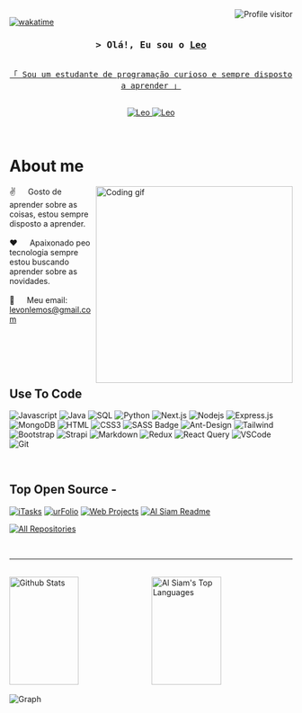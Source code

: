 <!--
<h2 align="center">
  Bem vindo ao meu perfil!
  <img src="https://media.giphy.com/media/hvRJCLFzcasrR4ia7z/giphy.gif" width="28">
</h2>
-->

<!--
<p align="center">
  <a href="https://github.com/laaauser"><img src="https://readme-typing-svg.herokuapp.com/?lines=Self%20Taught%20Programmer;Front%20End%20Developer;1.5%2B%20years%20of%20coding%20experience;Always%20learning%20new%20things&center=true&width=380&height=45"></a>
</p>

 -->

<a href="https://komarev.com/ghpvc/?username=laaauser">
  <img align="right" src="https://komarev.com/ghpvc/?username=laaauser&label=Visitors&color=0e75b6&style=flat" alt="Profile visitor" />
</a>


[![wakatime](https://wakatime.com/badge/user/eebb3dd8-d9b2-40de-9b88-6fd6cac99dbc.svg)](https://wakatime.com/@eebb3dd8-d9b2-40de-9b88-6fd6cac99dbc)

<!-- Intro  -->
<h3 align="center">
        <samp>&gt; Olá!, Eu sou o
                <b><a target="_blank" href="https://alsiam.com">Leo</a></b>
        </samp>
</h3>


<p align="center"> 
  <samp>
    <a href="https://www.google.com/search?q=Leo"</a>
    <br>
    「 Sou um estudante de programação curioso e sempre disposto a aprender 」
    <br>
    <br>
  </samp>
</p>

<p align="center">
 <a href="https://www.linkedin.com/in/leo-lemos" target="_blank">
  <img src="https://img.shields.io/badge/LinkedIn-0077B5?style=for-the-badge&logo=linkedin&logoColor=white" alt="Leo"/>
 </a>
 
 <a href="https://instagram.com/laaauser" target="_blank">
  <img src="https://img.shields.io/badge/Instagram-fe4164?style=for-the-badge&logo=instagram&logoColor=white" alt="Leo" />
 </a> 
</p>
<br />

<!-- About Section -->
 # About me
 
<p>
 <img align="right" width="350" src="/assets/programmer.gif" alt="Coding gif" />
  
 ✌️ &emsp; Gosto de aprender sobre as coisas, estou sempre disposto a aprender. <br/><br/>
 ❤️ &emsp; Apaixonado peo tecnologia sempre estou buscando aprender sobre as novidades.<br/><br/>
 📧 &emsp; Meu email: levonlemos@gmail.com<br/><br/>

</p>

<br/>
<br/>
<br/>

## Use To Code

![Javascript](https://img.shields.io/badge/Javascript-F0DB4F?style=for-the-badge&labelColor=black&logo=javascript&logoColor=F0DB4F)
![Java](https://img.shields.io/badge/Java-426b72?style=for-the-badge&labelColor=black&logo=java&logoColor=426b72)
![SQL](https://img.shields.io/badge/-Sql-ff4b33?style=for-the-badge&labelColor=black&logo=sql&logoColor=ff4b33)
![Python](https://img.shields.io/badge/Python-20232A?style=for-the-badge&logo=python&logoColor=61DAFB)
![Next.js](https://img.shields.io/badge/next.js-000000?style=for-the-badge&logo=nextdotjs&logoColor=white)
![Nodejs](https://img.shields.io/badge/Nodejs-3C873A?style=for-the-badge&labelColor=black&logo=node.js&logoColor=3C873A)
![Express.js](https://img.shields.io/badge/Express.js-000000?style=for-the-badge&logo=express&logoColor=white)
![MongoDB](https://img.shields.io/badge/MongoDB-4EA94B?style=for-the-badge&logo=mongodb&logoColor=white)
![HTML](https://img.shields.io/badge/HTML5-E34F26?style=for-the-badge&logo=html5&logoColor=white)
![CSS3](https://img.shields.io/badge/CSS3-1572B6?style=for-the-badge&logo=css3&logoColor=white)
![SASS Badge](https://img.shields.io/badge/Sass-CC6699?style=for-the-badge&logo=sass&logoColor=white)
![Ant-Design](https://img.shields.io/badge/AntDesign-0170FE?style=for-the-badge&logo=antdesign&logoColor=white)
![Tailwind](https://img.shields.io/badge/Tailwind_CSS-092749?style=for-the-badge&logo=tailwindcss&logoColor=06B6D4&labelColor=000000)
![Bootstrap](https://img.shields.io/badge/Bootstrap-563D7C?style=for-the-badge&logo=bootstrap&logoColor=white)
![Strapi](https://img.shields.io/badge/strapi-2E7EEA?style=for-the-badge&logo=strapi&logoColor=white)
![Markdown](https://img.shields.io/badge/Markdown-000000?style=for-the-badge&logo=markdown&logoColor=white)
![Redux](https://img.shields.io/badge/Redux-593D88?style=for-the-badge&logo=redux&logoColor=white)
![React Query](https://img.shields.io/badge/-React_Query-FF4154?style=for-the-badge&logo=react%20query&logoColor=white)
![VSCode](https://img.shields.io/badge/Visual_Studio-0078d7?style=for-the-badge&logo=visual%20studio&logoColor=white)
![Git](https://img.shields.io/badge/Git-F05032?style=for-the-badge&logo=git&logoColor=white)

<br/>

## Top Open Source -
[![iTasks](https://github-readme-stats.vercel.app/api/pin/?username=alsiam&repo=itasks&border_color=7F3FBF&bg_color=0D1117&title_color=C9D1D9&text_color=8B949E&icon_color=7F3FBF)](https://github.com/alsiam/itasks)
[![urFolio](https://github-readme-stats.vercel.app/api/pin/?username=alsiam&repo=urfolio&border_color=7F3FBF&bg_color=0D1117&title_color=C9D1D9&text_color=8B949E&icon_color=7F3FBF)](https://github.com/alsiam/urfolio)
[![Web Projects](https://github-readme-stats.vercel.app/api/pin/?username=alsiam&repo=web-projects&border_color=7F3FBF&bg_color=0D1117&title_color=C9D1D9&text_color=8B949E&icon_color=7F3FBF)](https://github.com/alsiam/web-projects)
[![Al Siam Readme](https://github-readme-stats.vercel.app/api/pin/?username=alsiam&repo=alsiam&border_color=7F3FBF&bg_color=0D1117&title_color=C9D1D9&text_color=8B949E&icon_color=7F3FBF)](https://github.com/alsiam/alsiam)

<p align="left">
  <a href="https://github.com/laaauser?tab=repositories" target="_blank"><img alt="All Repositories" title="All Repositories" src="https://img.shields.io/badge/-All%20Repos-2962FF?style=for-the-badge&logo=koding&logoColor=white"/></a>
</p>

<br/>
<hr/>
<br/>


<a> 
    <a href="https://github.com/laaauser"><img alt="Github Stats" src="https://denvercoder1-github-readme-stats.vercel.app/api?username=laaauser&show_icons=true&count_private=true&theme=react&border_color=7F3FBF&bg_color=0D1117&title_color=F85D7F&icon_color=F8D866" height="192px" width="49.5%"/></a>
  <a href="https://github.com/alsiam"><img alt="Al Siam's Top Languages" src="https://denvercoder1-github-readme-stats.vercel.app/api/top-langs/?username=laaauser&langs_count=8&layout=compact&theme=react&border_color=7F3FBF&bg_color=0D1117&title_color=F85D7F&icon_color=F8D866" height="192px" width="49.5%"/></a>
  <br/>
</a>


![Graph](https://github-readme-activity-graph.vercel.app/graph?username=laaauser&custom_title=Al%20Siam's%20GitHub%20Activity%20Graph&bg_color=0D1117&color=7F3FBF&line=7F3FBF&point=7F3FBF&area_color=FFFFFF&title_color=FFFFFF&area=true)
